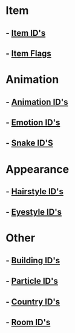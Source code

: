 # Item
## - [Item ID's](https://raw.githubusercontent.com/RedShyGuy/redshyguy.github.io/master/All_ACNL_Items.txt)
## - [Item Flags](https://drive.google.com/file/d/1eavI3e6sWnDMu3CWAKo0Djp0cwPlAsI1/view)

# Animation
## - [Animation ID's](https://raw.githubusercontent.com/RedShyGuy/ACNL_ID_Lists/master/Animation_IDs.txt)
## - [Emotion ID's](https://raw.githubusercontent.com/RedShyGuy/redshyguy.github.io/master/Emotion_IDs.txt)
## - [Snake ID'S](https://raw.githubusercontent.com/RedShyGuy/ACNL_ID_Lists/master/SNAKEIDNAME.txt)

# Appearance
## - [Hairstyle ID's](https://raw.githubusercontent.com/RedShyGuy/ACNL_ID_Lists/master/HairStyles.jpg)
## - [Eyestyle ID's](https://raw.githubusercontent.com/RedShyGuy/ACNL_ID_Lists/master/Slide1.jpg)

# Other
## - [Building ID's](https://raw.githubusercontent.com/RedShyGuy/redshyguy.github.io/master/Building_IDs.txt)
## - [Particle ID's](https://raw.githubusercontent.com/RedShyGuy/redshyguy.github.io/master/Particle_IDs(1).txt)
## - [Country ID's](https://raw.githubusercontent.com/RedShyGuy/redshyguy.github.io/master/Region_IDs.txt)
## - [Room ID's](https://raw.githubusercontent.com/RedShyGuy/ACNL_ID_Lists/master/Room_IDS.txt)
